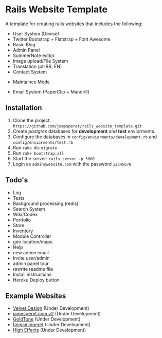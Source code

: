 # Rails Website Template

A template for creating rails websites that includes the following:

* User System (Devise)
* Twitter Bootstrap + Flatstrap + Font Awesome
* Basic Blog
* Admin Panel
* SummerNote editor
* Image upload/File System
* Translation (pt-BR, EN)
* Contact System
- Maintaince Mode
* Email System (PaperClip + Mandrill)

## Installation

1. Clone the project: ```https://github.com/jamesperet/rails_website_template.git```
2. Create *postgres* databases for **development** and **test** enviorments.
3. Configure the databases in ```config/enviorments/development.rb``` and ```config/enviorments/test.rb```
4. Run  ```rake db:migrate```
5. Run  ```rake bootstrap:all```
6. Start the server: ```rails server -p 3000```
7. Login as ```admin@website.com``` with the password ```12345678```

## Todo's

* Log
* Tests
* Background processing (redis)
* Search System
* Wiki/Codex
* Portfolio
* Store
* Inventory
* Module Controller
* geo location/maps
* Help
* new admin email 
* Invite user/admin
* admin panel tour
* rewrite readme file
* Install instructions
* Heroku Deploy button

## Example Websites

- [Velvet Design](http://www.velvetdesign.com.br) (Under Development)
- [jamesperet.com v2](http://jamesperet.com) (Under Development)
- [GoldTone](http://goldtone.com) (Under Development)
- [benjaminperet](http://benjaminperet.com) (Under Development)
- [High Effects](http://higheffects.com.br) (Under Development)


